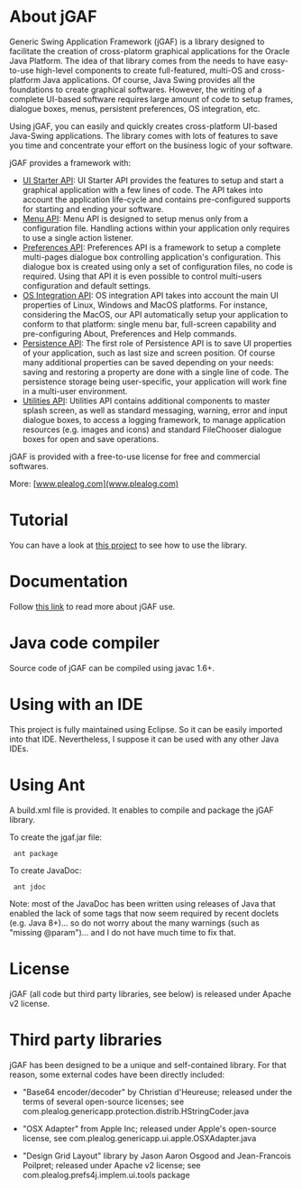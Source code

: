 # About jGAF

Generic Swing Application Framework (jGAF) is a library designed to facilitate the creation 
of cross-platorm graphical applications for the Oracle Java Platform. The idea of that library 
comes from the needs to have easy-to-use high-level components to create full-featured, multi-OS 
and cross-platform Java applications. Of course, Java Swing provides all the foundations to 
create graphical softwares. However, the writing of a complete UI-based software requires 
large amount of code to setup frames, dialogue boxes, menus, persistent preferences, OS 
integration, etc.

Using jGAF, you can easily and quickly creates cross-platform UI-based Java-Swing applications. 
The library comes with lots of features to save you time and concentrate your effort on the business 
logic of your software.

jGAF provides a framework with:

* [UI Starter API](http://www.plealog.com/s/index.php/features/ui-starter-api): UI Starter API provides the features to setup and start a graphical application with a few lines of code. The API takes into account the application life-cycle and contains pre-configured supports for starting and ending your software.
* [Menu API](http://www.plealog.com/s/index.php/features/menu-api): Menu API is designed to setup menus only from a configuration file. Handling actions within your application only requires to use a single action listener. 
* [Preferences API](http://www.plealog.com/s/index.php/features/preferences-api): Preferences API is a framework to setup a complete multi-pages dialogue box controlling application's configuration. This dialogue box is created using only a set of configuration files, no code is required. Using that API it is even possible to control multi-users configuration and default settings. 
* [OS Integration API](http://www.plealog.com/s/index.php/features/os-integration-api):  OS integration API takes into account the main UI properties of Linux, Windows and MacOS platforms. For instance, considering the MacOS, our API automatically setup your application to conform to that platform: single menu bar, full-screen capability and pre-configuring About, Preferences and Help commands.
* [Persistence API](http://www.plealog.com/s/index.php/features/persistence-api): The first role of Persistence API is to save UI properties of your application, such as last size and screen position. Of course many additional properties can be saved depending on your needs: saving and restoring a property are done with a single line of code. The persistence storage being user-specific, your application will work fine in a multi-user environment. 
* [Utilities API](http://www.plealog.com/s/index.php/features/utilities-api): Utilities API contains additional components to master splash screen, as well as standard messaging, warning, error and input dialogue boxes, to access a logging framework, to manage application resources (e.g. images and icons) and standard FileChooser dialogue boxes for open and save operations. 

jGAF is provided with a free-to-use license for free and commercial softwares.

More: [www.plealog.com](www.plealog.com)

# Tutorial

You can have a look at [this project](https://github.com/pgdurand/jGAF-Tutorial) to see how to use the library.

# Documentation

Follow [this link](http://www.plealog.com/s/index.php/documents) to read more about jGAF use.

# Java code compiler

Source code of jGAF can be compiled using javac 1.6+.

# Using with an IDE

This project is fully maintained using Eclipse. So it can be easily imported into that IDE. Nevertheless,
I suppose it can be used with any other Java IDEs.

# Using Ant

A build.xml file is provided. It enables to compile and package the jGAF library. 

To create the jgaf.jar file:

     ant package
     
To create JavaDoc:

     ant jdoc

Note: most of the JavaDoc has been written using releases of Java that enabled the lack of
some tags that now seem required by recent doclets (e.g. Java 8+)... so do not worry about 
the many warnings (such as "missing @param")... and I do not have much time to fix that.

# License

jGAF (all code but third party libraries, see below) is released under Apache v2 license.

# Third party libraries

jGAF has been designed to be a unique and self-contained library. For that reason, some external 
codes have been directly included:

* "Base64 encoder/decoder" by Christian d'Heureuse; released under the terms of several open-source licenses; see
com.plealog.genericapp.protection.distrib.HStringCoder.java

* "OSX Adapter" from Apple Inc; released under Apple's open-source license, see 
com.plealog.genericapp.ui.apple.OSXAdapter.java

* "Design Grid Layout" library by Jason Aaron Osgood and Jean-Francois Poilpret; released under Apache v2 license; see
com.plealog.prefs4j.implem.ui.tools package


